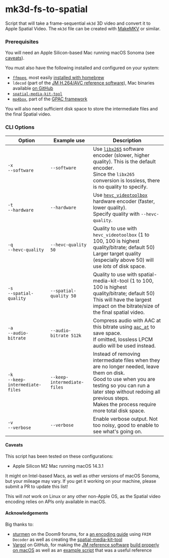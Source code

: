 # mk3d-fs-to-spatial

Script that will take a frame-sequential `mk3d` 3D video and convert it to Apple Spatial Video.
The `mk3d` file can be created with [MakeMKV][makemkv] or similar.

### Prerequisites

You will need an Apple Silicon-based Mac running macOS Sonoma (see [caveats](#caveats)).

You must also have the following installed and configured on your system:

- [`ffmpeg`][ffmpeg], most easily [installed with homebrew][ffmpeg-homebrew]
- `ldecod` (part of the [JM H.264/AVC reference software][jm-reference]), Mac binaries available [on GitHub][ldecod]
- [`spatial-media-kit-tool`][spatial]
- [`mp4box`][mp4box], part of the [GPAC framework][gpac]

You will also need sufficient disk space to store the intermediate files and the final Spatial video.

### CLI Options

| **Option**                          | **Example use**             | **Description**                                                                                                                                                                                                                                    |
| ----------------------------------- | --------------------------- | -------------------------------------------------------------------------------------------------------------------------------------------------------------------------------------------------------------------------------------------------- |
| `-x`<br>`--software`                | `--software`                | Use [`libx265`][libx265] software encoder (slower, higher quality). This is the default encoder.<br>Since the `libx265` conversion is lossless, there is no quality to specify.                                                                    |
| `-t`<br>`--hardware`                | `--hardware`                | Use [`hevc_videotoolbox`][videotoolbox] hardware encoder (faster, lower quality).<br>Specify quality with `--hevc-quality`.                                                                                                                        |
| `-q`<br>`--hevc-quality`            | `--hevc-quality 50`         | Quality to use with `hevc_videotoolbox` (1 to 100, 100 is highest quality/bitrate; default 50)<br>Larger target quality (especially above 50) will use _lots_ of disk space.                                                                       |
| `-s`<br>`--spatial-quality`         | `--spatial-quality 50`      | Quality to use with spatial-media-kit-tool (1 to 100, 100 is highest quality/bitrate; default 50)<br>This will have the largest impact on the bitrate/size of the final spatial video.                                                             |
| `-a`<br>`--audio-bitrate`           | `--audio-bitrate 512k`      | Compress audio with AAC at this bitrate using [`aac_at`][aac_at] to save space.<br>If omitted, lossless LPCM audio will be used instead.                                                                                                           |
| `-k`<br>`--keep-intermediate-files` | `--keep-intermediate-files` | Instead of removing intermediate files when they are no longer needed, leave them on disk.<br>Good to use when you are testing so you can run a later step without redoing all previous steps.<br>Makes the process require more total disk space. |
| `-v`<br>`--verbose`                 | `--verbose`                 | Enable verbose output. Not too noisy, good to enable to see what's going on.                                                                                                                                                                       |

#### Caveats

This script has been tested on these configurations:

- Apple Silicon M2 Mac running macOS 14.3.1

It might on Intel-based Macs, as well as other versions of macOS Sonoma, but your mileage may vary. If you get it working on your machine, please submit a PR to update this list!

This will _not_ work on Linux or any other non-Apple OS, as the Spatial video encoding relies on APIs only available in macOS.

#### Acknowledgements

Big thanks to:

- [sturmen][sturmen] on the Doom9 forums, for a [an encoding guide][sturmen-guide] using `FRIM Decoder` as well as creating the [spatial-media-kit-tool][spatial]
- [Vargol][vargol] on GitHub, for making the [JM reference software][jm-reference] [build properly on macOS][vargol-tools] as well as an [example script][vargol-guide] that was a useful reference

[makemkv]: https://www.makemkv.com/
[ffmpeg]: https://ffmpeg.org/
[ffmpeg-homebrew]: (https://formulae.brew.sh/formula/ffmpeg)
[jm-reference]: https://iphome.hhi.de/suehring/
[ldecod]: https://github.com/steverice/h264-tools
[spatial]: https://github.com/sturmen/SpatialMediaKit
[mp4box]: https://github.com/gpac/gpac/wiki/MP4Box
[gpac]: https://gpac.io/
[libx265]: https://trac.ffmpeg.org/wiki/Encode/H.265
[videotoolbox]: https://trac.ffmpeg.org/wiki/HWAccelIntro#VideoToolbox
[aac_at]: https://trac.ffmpeg.org/wiki/Encode/AAC#aac_at
[sturmen]: https://forum.doom9.org/member.php?u=224594
[sturmen-guide]: https://forum.doom9.org/showthread.php?p=1996846#post1996846
[vargol]: https://github.com/Vargol
[vargol-tools]: https://github.com/Vargol/h264-tools
[vargol-guide]: https://github.com/Vargol/h264-tools/wiki/Conversion-script-for-MVC-3D-blu-ray-extracted-by--MakeMKV
